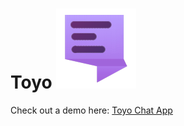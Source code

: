 # Toyo ![Toyo](https://raw.githubusercontent.com/piyushagade/Toyo/master/src/assets/images/toyo.png)

Check out a demo here: [Toyo Chat App](https://piyushagade.xyz/toyo)
